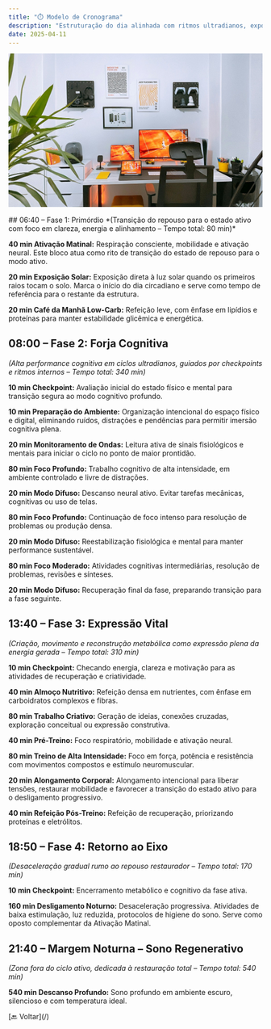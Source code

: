 ```yaml
---
title: "⏱️ Modelo de Cronograma"
description: "Estruturação do dia alinhada com ritmos ultradianos, exposição solar, checkpoints estratégicos e máxima performance cognitiva e física."
date: 2025-04-11
---
```


![[Fonte: Afshin T2Y / Unsplash]](/assets/images/afshin-t2y-3_PVkGcXqgQ-unsplash.jpg "Pôr do sol")

<section class="section">
## 06:40 – Fase 1: Primórdio
*(Transição do repouso para o estado ativo com foco em clareza, energia e alinhamento – Tempo total: 80 min)*  

**40 min Ativação Matinal:** Respiração consciente, mobilidade e ativação neural. Este bloco atua como rito de transição do estado de repouso para o modo ativo.

**20 min Exposição Solar:** Exposição direta à luz solar quando os primeiros raios tocam o solo. Marca o início do dia circadiano e serve como tempo de referência para o restante da estrutura.

**20 min Café da Manhã Low-Carb:** Refeição leve, com ênfase em lipídios e proteínas para manter estabilidade glicêmica e energética.

## 08:00 – Fase 2: Forja Cognitiva  
*(Alta performance cognitiva em ciclos ultradianos, guiados por checkpoints e ritmos internos – Tempo total: 340 min)*  

**10 min Checkpoint:** Avaliação inicial do estado físico e mental para transição segura ao modo cognitivo profundo.

**10 min Preparação do Ambiente:** Organização intencional do espaço físico e digital, eliminando ruídos, distrações e pendências para permitir imersão cognitiva plena.

**20 min Monitoramento de Ondas:** Leitura ativa de sinais fisiológicos e mentais para iniciar o ciclo no ponto de maior prontidão.

**80 min Foco Profundo:** Trabalho cognitivo de alta intensidade, em ambiente controlado e livre de distrações.

**20 min Modo Difuso:** Descanso neural ativo. Evitar tarefas mecânicas, cognitivas ou uso de telas.

**80 min Foco Profundo:** Continuação de foco intenso para resolução de problemas ou produção densa.

**20 min Modo Difuso:** Reestabilização fisiológica e mental para manter performance sustentável.

**80 min Foco Moderado:** Atividades cognitivas intermediárias, resolução de problemas, revisões e sínteses.

**20 min Modo Difuso:** Recuperação final da fase, preparando transição para a fase seguinte.

## 13:40 – Fase 3: Expressão Vital  
*(Criação, movimento e reconstrução metabólica como expressão plena da energia gerada – Tempo total: 310 min)*  

**10 min Checkpoint:** Checando energia, clareza e motivação para as atividades de recuperação e criatividade.

**40 min Almoço Nutritivo:** Refeição densa em nutrientes, com ênfase em carboidratos complexos e fibras.

**80 min Trabalho Criativo:** Geração de ideias, conexões cruzadas, exploração conceitual ou expressão construtiva.

**40 min Pré-Treino:** Foco respiratório, mobilidade e ativação neural.

**80 min Treino de Alta Intensidade:** Foco em força, potência e resistência com movimentos compostos e estímulo neuromuscular.

**20 min Alongamento Corporal:** Alongamento intencional para liberar tensões, restaurar mobilidade e favorecer a transição do estado ativo para o desligamento progressivo.

**40 min Refeição Pós-Treino:** Refeição de recuperação, priorizando proteínas e eletrólitos.

## 18:50 – Fase 4: Retorno ao Eixo  
*(Desaceleração gradual rumo ao repouso restaurador – Tempo total: 170 min)*  

**10 min Checkpoint:** Encerramento metabólico e cognitivo da fase ativa.

**160 min Desligamento Noturno:** Desaceleração progressiva. Atividades de baixa estimulação, luz reduzida, protocolos de higiene do sono. Serve como oposto complementar da Ativação Matinal.


## 21:40 – Margem Noturna – Sono Regenerativo  
*(Zona fora do ciclo ativo, dedicada à restauração total – Tempo total: 540 min)*  

**540 min Descanso Profundo:** Sono profundo em ambiente escuro, silencioso e com temperatura ideal.
</section>

<section class="section text-center">[🔙 Voltar](/)</section>
